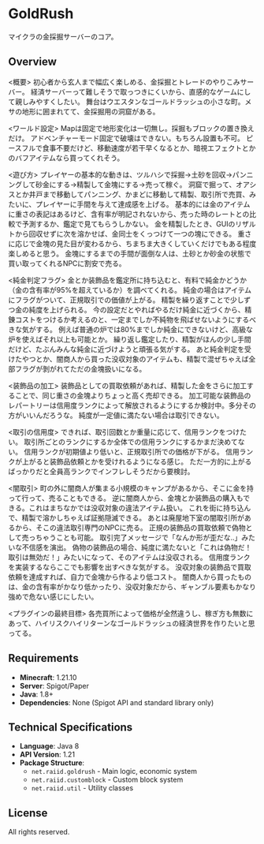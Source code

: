 # GoldRush

マイクラの金採掘サーバーのコア。

## Overview

<概要>
初心者から玄人まで幅広く楽しめる、金採掘とトレードのやりこみサーバー。
経済サーバーって難しそうで取っつきにくいから、直感的なゲームにして親しみやすくしたい。
舞台はウエスタンなゴールドラッシュの小さな町。メサの地形に囲まれてて、金採掘用の洞窟がある。

<ワールド設定>
Mapは固定で地形変化は一切無し。採掘もブロックの置き換えだけ。
アドベンチャーモード固定で破壊はできない。もちろん設置も不可。
ピースフルで食事不要だけど、移動速度が若干早くなるとか、暗視エフェクトとかのバフアイテムなら買ってくれそう。

<遊び方>
プレイヤーの基本的な動きは、ツルハシで採掘->土砂を回収->パンニングして砂金にする->精製して金塊にする->売って稼ぐ。
洞窟で掘って、オアシスとか井戸まで移動してパンニング、かまどに移動して精製、取引所で売買、みたいに、プレイヤーに手間を与えて達成感を上げる。
基本的には金のアイテムに重さの表記はあるけど、含有率が明記されないから、売った時のレートとの比較で予測するか、鑑定で見てもらうしかない。
金を精製したとき、GUIのリザルトから回収せずに次を溶かせば、金同士をくっつけて一つの塊にできる。
重さに応じで金塊の見た目が変わるから、ちまちま大きくしていくだけでもある程度楽しめると思う。
金塊にするまでの手間が面倒な人は、土砂とか砂金の状態で買い取ってくれるNPCに割安で売る。

<純金判定フラグ>
金とか装飾品を鑑定所に持ち込むと、有料で純金かどうか（金の含有率が95%を超えているか）を調べてくれる。
純金の場合はアイテムにフラグがついて、正規取引での価値が上がる。
精製を繰り返すことで少しずつ金の純度を上げられる。
今の設定だとやればやるだけ純金に近づくから、精錬コストをつけるか考えるのと、一定までしか不純物を飛ばせないようにするべきな気がする。
例えば普通の炉では80%までしか純金にできないけど、高級な炉を使えばそれ以上も可能とか。
繰り返し鑑定したり、精製がほんの少し手間だけど、たぶんみんな純金に近づけようと頑張る気がする。
あと純金判定を受けたやつとか、闇商人から買った没収対象のアイテムも、精製で混ぜちゃえば全部フラグが剝がれてただの金塊扱いになる。

<装飾品の加工>
装飾品としての買取依頼があれば、精製した金をさらに加工することで、同じ重さの金塊よりちょっと高く売却できる。
加工可能な装飾品のレパートリーは信用度ランクによって解放されるようにするか検討中。多分その方がいいんだろうな。
純度が一定値に満たない場合は取引できない。

<取引の信用度>
できれば、取引回数とか重量に応じて、信用ランクをつけたい。
取引所ごとのランクにするか全体での信用ランクにするかまだ決めてない。
信用ランクが初期値より低いと、正規取引所での価格が下がる。
信用ランクが上がると装飾品依頼とかを受けれるようになる感じ。
ただ一方的に上がるばっかりだと全員高ランクでインフレしそうだから要検討。

<闇取引>
町の外に闇商人が集まる小規模のキャンプがあるから、そこに金を持って行って、売ることもできる。
逆に闇商人から、金塊とか装飾品の購入もできる。これはまちなかでは没収対象の違法アイテム扱い。
これを街に持ち込んで、精製で溶かしちゃえば証拠隠滅できる。
あとは廃屋地下室の闇取引所があるから、そこの違法取引専門のNPCに売る。
正規の装飾品の買取依頼で偽物として売っちゃうことも可能。
取引完了メッセージで「なんか形が歪だな..」みたいな不信感を演出。
偽物の装飾品の場合、純度に満たないと「これは偽物だ！取引は無効だ！」みたいになって、そのアイテムは没収される。
信用度ランクを実装するならここでも影響を出すべきな気がする。
没収対象の装飾品で買取依頼を達成すれば、自力で金塊から作るより低コスト。
闇商人から買ったものは、金の含有率がかなり低かったり、没収対象だから、ギャンブル要素もかなり強めで危ない感じにしたい。

<プラグインの最終目標>
各売買所によって価格が全然違うし、稼ぎ方も無数にあって、ハイリスクハイリターンなゴールドラッシュの経済世界を作りたいと思ってる。

## Requirements

- **Minecraft**: 1.21.10
- **Server**: Spigot/Paper
- **Java**: 1.8+
- **Dependencies**: None (Spigot API and standard library only)

## Technical Specifications

- **Language**: Java 8
- **API Version**: 1.21
- **Package Structure**:
  - `net.raiid.goldrush` - Main logic, economic system
  - `net.raiid.customblock` - Custom block system
  - `net.raiid.util` - Utility classes

## License

All rights reserved.
